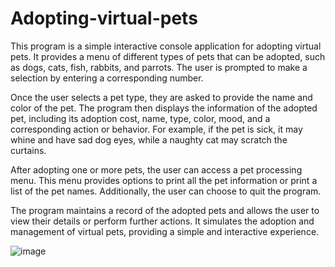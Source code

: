 # Adopting-virtual-pets
This program is a simple interactive console application for adopting virtual pets. It provides a menu of different types of pets that can be adopted, such as dogs, cats, fish, rabbits, and parrots. The user is prompted to make a selection by entering a corresponding number.

Once the user selects a pet type, they are asked to provide the name and color of the pet. The program then displays the information of the adopted pet, including its adoption cost, name, type, color, mood, and a corresponding action or behavior. For example, if the pet is sick, it may whine and have sad dog eyes, while a naughty cat may scratch the curtains.

After adopting one or more pets, the user can access a pet processing menu. This menu provides options to print all the pet information or print a list of the pet names. Additionally, the user can choose to quit the program.

The program maintains a record of the adopted pets and allows the user to view their details or perform further actions. It simulates the adoption and management of virtual pets, providing a simple and interactive experience.


![image](https://github.com/VardanKeshishyan/Adopting-virtual-pets/assets/138354187/332093f0-dfe1-461f-a255-7eb66f4230ff)
